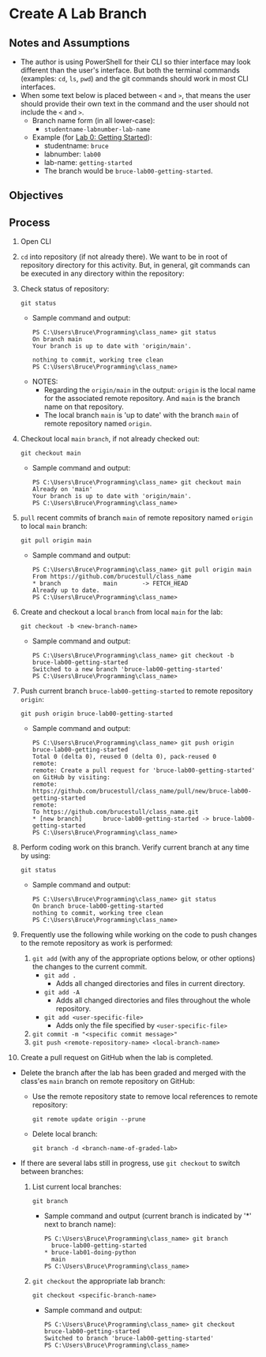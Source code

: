 # Create A Lab Branch

## Notes and Assumptions
* The author is using PowerShell for their CLI so thier interface may look different than the user's interface. But both the terminal commands (examples: `cd`, `ls`, `pwd`) and the git commands should work in most CLI interfaces.
* When some text below is placed between `<` and `>`, that means the user should provide their own text in the command and the user should not include the `<` and `>`.
    * Branch name form (in all lower-case):  
        * `studentname-labnumber-lab-name`
    * Example (for [Lab 0: Getting Started](https://github.com/PdxCodeGuild/class_062722/blob/main/0%20General/00%20Getting%20Started)):
        * studentname: `bruce`
        * labnumber: `lab00`
        * lab-name: `getting-started`
        * The branch would be `bruce-lab00-getting-started`.

## Objectives

## Process

1. Open CLI

1. `cd` into repository (if not already there). We want to be in root of repository directory for this activity. But, in general, git commands can be executed in any directory within the repository:  

1. Check status of repository:  
    ```
    git status
    ```
    * Sample command and output:  
        ```
        PS C:\Users\Bruce\Programming\class_name> git status
        On branch main
        Your branch is up to date with 'origin/main'.

        nothing to commit, working tree clean
        PS C:\Users\Bruce\Programming\class_name>
        ```
    * NOTES:  
        * Regarding the `origin/main` in the output: `origin` is the local name for the associated remote repository. And `main` is the branch name on that repository.
        * The local branch `main` is 'up to date' with the branch `main` of remote repository named `origin`.

1. Checkout local `main` `branch`, if not already checked out:  
    ```
    git checkout main
    ```
    * Sample command and output:  
        ```
        PS C:\Users\Bruce\Programming\class_name> git checkout main
        Already on 'main'
        Your branch is up to date with 'origin/main'.
        PS C:\Users\Bruce\Programming\class_name>
        ```

1. `pull` recent commits of branch `main` of remote repository named `origin` to local `main` branch:  
    ```
    git pull origin main
    ```
    * Sample command and output:  
        ```
        PS C:\Users\Bruce\Programming\class_name> git pull origin main
        From https://github.com/brucestull/class_name
        * branch            main       -> FETCH_HEAD
        Already up to date.
        PS C:\Users\Bruce\Programming\class_name>
        ```

1. Create and checkout a local `branch` from local `main` for the lab:  
    ```
    git checkout -b <new-branch-name>
    ```
    * Sample command and output:  
        ```
        PS C:\Users\Bruce\Programming\class_name> git checkout -b bruce-lab00-getting-started
        Switched to a new branch 'bruce-lab00-getting-started'
        PS C:\Users\Bruce\Programming\class_name>
        ```

1. Push current branch `bruce-lab00-getting-started` to remote repository `origin`:  
    ```
    git push origin bruce-lab00-getting-started
    ```
    * Sample command and output:  
        ```
        PS C:\Users\Bruce\Programming\class_name> git push origin bruce-lab00-getting-started
        Total 0 (delta 0), reused 0 (delta 0), pack-reused 0
        remote:
        remote: Create a pull request for 'bruce-lab00-getting-started' on GitHub by visiting:
        remote:      https://github.com/brucestull/class_name/pull/new/bruce-lab00-getting-started
        remote:
        To https://github.com/brucestull/class_name.git
        * [new branch]      bruce-lab00-getting-started -> bruce-lab00-getting-started
        PS C:\Users\Bruce\Programming\class_name>
        ```

1. Perform coding work on this branch. Verify current branch at any time by using:  
    ```
    git status
    ```
    * Sample command and output:  
        ```
        PS C:\Users\Bruce\Programming\class_name> git status
        On branch bruce-lab00-getting-started
        nothing to commit, working tree clean
        PS C:\Users\Bruce\Programming\class_name>
        ```

1. Frequently use the following while working on the code to push changes to the remote repository as work is performed:  
    1. `git add` (with any of the appropriate options below, or other options) the changes to the current commit.
        * `git add .`
            * Adds all changed directories and files in current directory.
        * `git add -A`
            * Adds all changed directories and files throughout the whole repository.
        * `git add <user-specific-file>`
            * Adds only the file specified by `<user-specific-file>`
    1. `git commit -m "<specific commit message>"`
    1. `git push <remote-repository-name> <local-branch-name>`

1. Create a pull request on GitHub when the lab is completed.

* Delete the branch after the lab has been graded and merged with the class'es `main` branch on remote repository on GitHub:  
    * Use the remote repository state to remove local references to remote repository:  
        ```
        git remote update origin --prune
        ```
    * Delete local branch:  
        ```
        git branch -d <branch-name-of-graded-lab>
        ```

* If there are several labs still in progress, use `git checkout` to switch between branches:  
    1. List current local branches:  
        ```
        git branch
        ```
        * Sample command and output (current branch is indicated by '*' next to branch name):  
            ```
            PS C:\Users\Bruce\Programming\class_name> git branch
              bruce-lab00-getting-started
            * bruce-lab01-doing-python
              main
            PS C:\Users\Bruce\Programming\class_name>
            ```
    1. `git checkout` the appropriate lab branch:  
        ```
        git checkout <specific-branch-name>
        ```
        * Sample command and output:  
            ```
            PS C:\Users\Bruce\Programming\class_name> git checkout bruce-lab00-getting-started
            Switched to branch 'bruce-lab00-getting-started'
            PS C:\Users\Bruce\Programming\class_name>
            ```



